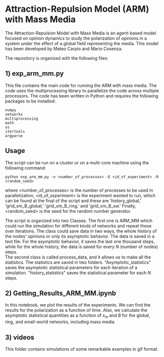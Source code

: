 # Attraction-Repulsion Model (ARM) with Mass Media

The Attraction-Repulsion Model with Mass Media is an agent-based model focused on opinion dynamics to study the polarization of opinions in a system under the effect of a global field representing the media. This model has been developed by Mateo Carpio and Mario Cosenza. 

The repository is organized with the following files: 

## 1) exp_arm_mm.py

This file contains the main code for running the ARM with mass media. The code uses the multiprocessing library to parallelize the code across multiple processors.
The code has been written in Python and requires the following packages to be installed:
   
    numpy
    networkx
    multiprocessing
    math
    os
    itertools
    argparse
    
## Usage

The script can be run on a cluster or on a multi-core machine using the following command:

    python exp_arm_mm.py -n <number_of_processes> -E <id_of_experiment> -R <random_seed>

where <number_of_processes> is the number of processes to be used in parallelization, <id_of_experiment> is the experiment wanted to run, which can be found at the final of the script and these are 'history_global,' 'grid_xm_B_global,' 'grid_xm_B_ring,' and 'grid_xm_B_sw.' Finally, <random_seed> is the seed for the random number generator.

The script is organized into two Classes. The first one is ARM_MM which could run the simulation for different kinds of networks and repeat these over iterations. The class could save data in two ways, the whole history of the nodes' opinions or only its asymptotic behavior. The data is saved in a text file. For the asymptotic behavior, it saves the last one thousand steps, while for the whole history, the data is saved for every $N$ (number of nodes) steps.  
The second class is called process_data, and it allows us to make all the statistics. The statistics are saved in two folders. "Asymptotic_statistics" saves the asymptotic statistical parameters for each iteration of a simulation. "history_statistics" saves the statistical parameter for each $N$ steps. 


## 2) Getting_Results_ARM_MM.ipynb

In this notebook, we plot the results of the experiments. We can find the results for the polarization as a function of time. Also, we calculate the asymptotic statistical quantities as a function of $x_m$ and $B$ for the global, ring, and small-world networks, including mass media. 

## 3) videos

This folder contains simulations of some remarkable examples in gif format. 
